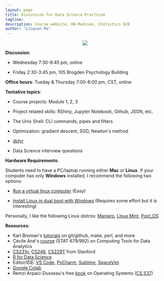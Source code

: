 ```yaml
---
layout: page
title: Discussion for Data Science Practicum 
tagline:
description: Course website, UW-Madison, Statistics 628
author: "Linquan Ma"
---
```


<div style="text-align:center"><img src ="https://media1.tenor.com/images/a0afeb9cc47a7baf61be453b9a5736b2/tenor.gif?itemid=5957952" /></div>

**Discussion**:

+ Wednesday 7:30-8:45 pm, online

+ Friday 2:30-3:45 pm, 105 Brogden Psychology Building

**Office hours**: Tueday & Thursday 7:00-8:00 pm, CST, online

**Tentative topics**:

+ Course projects: Module 1, 2, 3

+ Project related skills: RShiny, Jupyter Notebook, Github, JSON, etc.

+ The Unix Shell: CLI commands, pipes and filters

+ Optimization: gradient descent, SGD, Newton's method 

+ [dplyr](https://github.com/tidyverse/dplyr)

+ Data Science interview questions

**Hardware Requirements**:

Students need to have a PC/laptop running either **Mac** or **Linux**. If your computer has only **Windows** installed, I recommend the following two options:

+ [Run a virtual linux computer](http://pages.stat.wisc.edu/~jgillett/605/VM/runVirtualMachine.txt) (Easy)

+ [Install Linux in dual boot with Windows](https://itsfoss.com/install-ubuntu-1404-dual-boot-mode-windows-8-81-uefi/) (Requires some effort but it is interesting)

Personally, I like the following Linux distros: [Manjaro](https://manjaro.org/), [Linux Mint](https://linuxmint.com/), [Pop!_OS](https://pop.system76.com/)

**Resources**:


- Karl Broman's [tutorials](http://kbroman.org/pages/tutorials.html) on
  git/github, make, perl, and more
- Cécile Ané's [course](http://cecileane.github.io/computingtools/) (STAT 679/992) on Computing Tools for Data Analytics
- [CS231n](https://cs231n.github.io/), [CS246](http://web.stanford.edu/class/cs246/), [CS229T](http://web.stanford.edu/class/cs229t/) from Stanford
- [R for Data Science](https://r4ds.had.co.nz/)
- Editor/IDE: [VS Code](https://code.visualstudio.com/), [PyCharm](https://www.jetbrains.com/pycharm/), [Sublime](https://www.sublimetext.com/), [SpaceVim](https://github.com/SpaceVim/SpaceVim)
- [Google Colab](https://colab.research.google.com/)
- Remzi Arpaci-Dusseau's free [book](http://pages.cs.wisc.edu/~remzi/OSTEP/) on Operating Systems ([CS 537](http://pages.cs.wisc.edu/~shivaram/cs537-sp20/))

